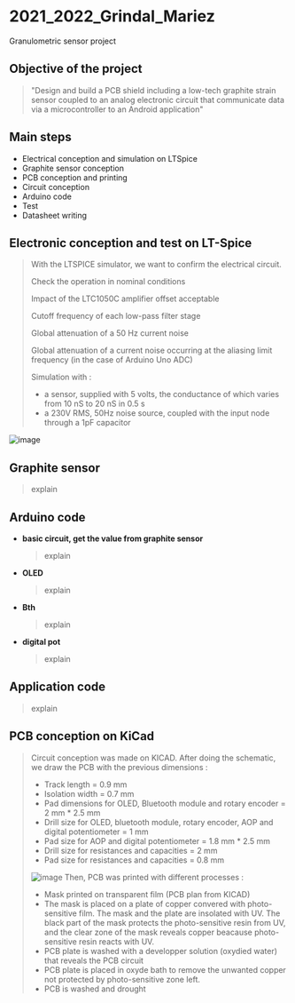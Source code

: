 # 2021_2022_Grindal_Mariez

Granulometric sensor project

## Objective of the project
> "Design and build a PCB shield including a low-tech graphite strain sensor coupled to an analog electronic circuit that communicate data via a microcontroller to an Android application"

## Main steps
* Electrical conception and simulation on LTSpice
* Graphite sensor conception
* PCB conception and printing
* Circuit conception
* Arduino code
* Test
* Datasheet writing

## Electronic conception and test on LT-Spice
> With the LTSPICE simulator, we want to confirm the electrical circuit.
> 
> Check the operation in nominal conditions
> 
> Impact of the LTC1050C amplifier offset acceptable
> 
> Cutoff frequency of each low-pass filter stage 
> 
> Global attenuation of a 50 Hz current noise
> 
> Global attenuation of a current noise occurring at the aliasing limit frequency (in the case of Arduino Uno ADC)
> 
> Simulation with :
> * a sensor, supplied with 5 volts, the conductance of which varies from 10 nS to 20 nS in 0.5 s
> * a 230V RMS, 50Hz noise source, coupled with the input node through a 1pF capacitor
>
![image](https://user-images.githubusercontent.com/95586528/160655085-99379685-04d5-4e0f-9d88-0ecf0dfbc2ce.png)

## Graphite sensor
> explain
> 
## Arduino code
* **basic circuit, get the value from graphite sensor**
    > explain
* **OLED**
    > explain
* **Bth** 
    > explain
* **digital pot**
    > explain

## Application code
> explain
> 
## PCB conception on KiCad
> Circuit conception was made on KICAD. After doing the schematic, we draw the PCB with the previous dimensions :
> * Track length = 0.9 mm
> * Isolation width = 0.7 mm
> * Pad dimensions for OLED, Bluetooth module and rotary encoder = 2 mm * 2.5 mm
> * Drill size for OLED, bluetooth module, rotary encoder, AOP and digital potentiometer = 1 mm
> * Pad size for AOP and digital potentiometer = 1.8 mm * 2.5 mm
> * Drill size for resistances and capacities = 2 mm
> * Pad size for resistances and capacities = 0.8 mm
> 
> ![image](https://user-images.githubusercontent.com/95586528/160405697-4437e986-bbf9-4ef6-8740-eef16d24775e.png)
> Then, PCB was printed with different processes :
> * Mask printed on transparent film (PCB plan from KICAD) 
> * The mask is placed on a plate of copper convered with photo-sensitive film. The mask and the plate are insolated with UV. The black part of the mask protects the photo-sensitive resin from UV, and the clear zone of the mask reveals copper beacause photo-sensitive resin reacts with UV.
> * PCB plate is washed with a developper solution (oxydied water) that reveals the PCB circuit
> * PCB plate is placed in oxyde bath to remove the unwanted copper not protected by photo-sensitive zone left.
> * PCB is washed and drought
